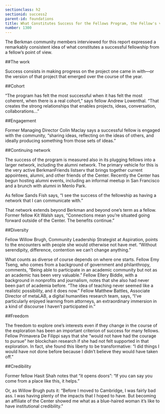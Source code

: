 ```yaml
---
sectionclass: h2
sectionid: success2
parent-id: foundations
title: What Constitutes Success for the Fellows Program, the Fellow's view
number: 1300
---
```

The Berkman community members interviewed for this report expressed a remarkably consistent idea of what constitutes a successful fellowship from a fellow’s point of view.

##The work

Success consists in making progress on the project one came in with—or the version of that project that emerged over the course of the year.

##Cohort

“The program has felt the most successful when it has felt the most coherent, when there is a real cohort,” says fellow Andrew Lowenthal. “That creates the strong relationships that enables projects, ideas, conversation, collaborations…”

##Engagement

Former Managing Director Colin Maclay says a successful fellow is engaged with the community, “sharing ideas, reflecting on the ideas of others, and ideally producing something from those sets of ideas.”

##Continuing network

The success of the program is measured also in its plugging fellows into a larger network, including the alumni network. The primary vehicle for this is the very active BerkmanFriends listserv that brings together current appointees, alumni, and other friends of the Center. Recently the Center has begun hosting alumni events, including an informal meetup in San Francisco and a brunch with alumni in Menlo Park.

As fellow Sands Fish says, “I see the success of the fellowship as having a network that I can communicate with.”

That network extends beyond Berkman and beyond one’s term as a fellow. Former fellow Kit Walsh says, “Connections mean you’re situated going forward outside of the Center. The benefits continue.”

##Diversity

Fellow Willow Brugh, Community Leadership Strategist at Aspiration, points to the encounters with people she would otherwise not have met. “Without serendipity, difference, contention we can’t change anything.”

What counts as diverse of course depends on where one starts. Fellow Emy Tseng, who comes from a background of government and philanthropy, comments, “Being able to participate in an academic community but not as an academic has been very valuable.” Fellow Ellery Biddle, with a background in nonprofits and journalism, notes that she also had never been part of academia before. “The idea of teaching never seemed like a realistic possibility, and it does now.” Fellow Matthew Battles, Associate Director of metaLAB, a digital humanities research team, says, “I’ve particularly enjoyed learning from attorneys, an extraordinary immersion in a kind of discourse I haven’t participated in.”

##Freedom

The freedom to explore one’s interests even if they change in the course of the exploration has been an important criterion of success for many fellows. Fellow Primavera De Filippi says that she “would not have had the courage to pursue” her blockchain research if she had not felt supported in that exploration. In fact, she found this liberty to be transformative: “I did things I would have not done before because I didn’t believe they would have taken off.”

##Credibility

Former fellow Hasit Shah notes that “it opens doors”: “If you can say you come from a place like this, it helps.”

Or, as Willow Brugh puts it: “Before I moved to Cambridge, I was fairly bad ass. I was having plenty of the impacts that I hoped to have. But becoming an affiliate of the Center showed me what as a blue-haired woman it’s like to have institutional credibility.”
